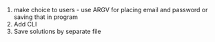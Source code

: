 1. make choice to users - use ARGV for placing email and password or saving that in program
2. Add CLI
3. Save solutions by separate file
